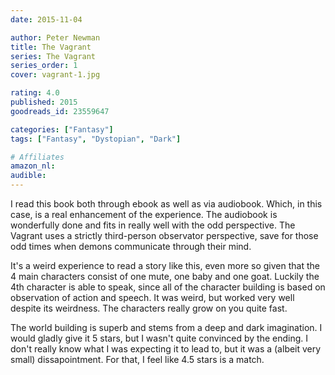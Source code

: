 ```yaml
---
date: 2015-11-04

author: Peter Newman
title: The Vagrant
series: The Vagrant
series_order: 1
cover: vagrant-1.jpg

rating: 4.0
published: 2015
goodreads_id: 23559647

categories: ["Fantasy"]
tags: ["Fantasy", "Dystopian", "Dark"]

# Affiliates
amazon_nl: 
audible: 
---
```


I read this book both through ebook as well as via audiobook. Which, in this case, is a real enhancement of the experience. The audiobook is wonderfully done and fits in really well with the odd perspective. The Vagrant uses a strictly third-person observator perspective, save for those odd times when demons communicate through their mind.

<!--more-->

It's a weird experience to read a story like this, even more so given that the 4 main characters consist of one mute, one baby and one goat. Luckily the 4th character is able to speak, since all of the character building is based on observation of action and speech. It was weird, but worked very well despite its weirdness. The characters really grow on you quite fast.

The world building is superb and stems from a deep and dark imagination. I would gladly give it 5 stars, but I wasn't quite convinced by the ending. I don't really know what I was expecting it to lead to, but it was a (albeit very small) dissapointment. For that, I feel like 4.5 stars is a match.
